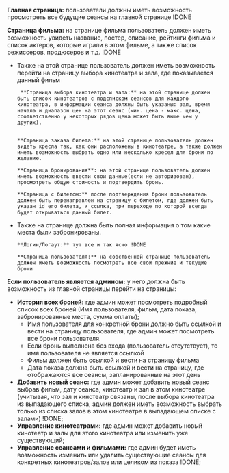 **Главная страница:** пользователи должны иметь возможность просмотреть все будущие сеансы на главной странице !DONE

**Страница фильма:** на странице фильма пользователь должен иметь возможность увидеть название, постер, описание, рейтинги фильма и список актеров, которые играли в этом фильме, а также список режиссеров, продюсеров и т.д. !DONE

- Также на этой странице пользователь должен иметь возможность перейти на страницу выбора кинотеатра и зала, где показывается данный фильм

       **Страница выбора кинотеатра и зала:** на этой странице должен быть список кинотеатров с подсписком сеансов для каждого кинотеатра, в информации сеанса должны быть указаны: зал, время начала и диапазон цен на этот сеанс (мин. цена - макс. цена, соответственно у некоторых рядов цена может быть выше чем у других).


      **Страница заказа билета:** на этой странице пользователь должен видеть кресла так, как они расположены в кинотеатре, а также должен иметь возможность выбрать одно или несколько кресел для брони по желанию.

      **Страница бронирования**: на этой странице пользователь должен иметь возможность ввести свои данные(если не авторизован), просмотреть общую стоимость и подтвердить бронь.

      **Страница с билетом:** после подтверждения брони пользователь должен быть перенаправлен на страницу с билетом, где должен быть указан id его билета, и ссылка, при переходе по которой всегда будет открываться данный билет.

- Также на странице должна быть полная информация о том какие места были забронированы.

      **Логин/Логаут:** тут все и так ясно !DONE

      **Страница пользователя:** на собственной странице пользователь должен иметь возможность посмотреть все свои прежние и текущие брони

**Если пользователь является админом:** у него должна быть возможность из главной страницы перейти на страницы:

- **История всех броней:** где админ может посмотреть подробный список всех броней (Имя пользователя, фильм, дата показа, забронированные места, сумма оплаты);
  - Имя пользователя для конкретной брони должно быть ссылкой и вести на страницу пользователя, где админ может посмотреть все брони пользователя.
  - Если бронь выполнена без входа (пользователь отсутствует), то имя пользователя не является ссылкой
  - Фильм должен быть ссылкой и вести на страницу фильма
  - Дата показа должна быть ссылкой и вести на страницу, где отображаются все сеансы, запланированные на этот день
- **Добавить новый сеанс:** где админ может добавить новый сеанс выбрав фильм, дату сеанса, кинотеатр и зал в этом кинотеатре (учитывая, что зал и кинотеатр связаны, после выбора кинотеатра из выпадающего списка, админ должен иметь возможность выбрать только из списка залов в этом кинотеатре в выпадающем списке с залами) !DONE;
- **Управление кинотеатрами:** где админ может добавить новый кинотеатр и залы для этого кинотеатра или изменить уже существующий;
- **Управление сеансами и фильмами:** где админ будет иметь возможность изменить или удалить существующие сеансы для конкретных кинотеатров/залов или целиком из показа !DONE;
